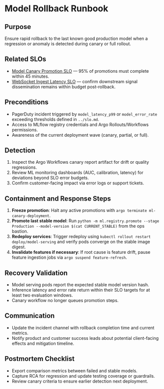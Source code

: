 # Model Rollback Runbook

## Purpose
Ensure rapid rollback to the last known good production model when a regression or anomaly is detected during canary or full rollout.

## Related SLOs
- [Model Canary Promotion SLO](../slo.md#model-canary-promotion) — 95% of promotions must complete within 45 minutes.
- [WebSocket Ingest Latency SLO](../slo.md#websocket-ingest-latency) — confirm downstream signal dissemination remains within budget post-rollback.

## Preconditions
- PagerDuty incident triggered by `model_latency_p99` or `model_error_rate` exceeding thresholds defined in `../slo.md`.
- Access to MLflow registry credentials and Argo Rollouts/Workflows permissions.
- Awareness of the current deployment wave (canary, partial, or full).

## Detection
1. Inspect the Argo Workflows canary report artifact for drift or quality regressions.
2. Review ML monitoring dashboards (AUC, calibration, latency) for deviations beyond SLO error budgets.
3. Confirm customer-facing impact via error logs or support tickets.

## Containment and Response Steps
1. **Freeze promotion**: Halt any active promotions with `argo terminate ml-canary-deployment`.
2. **Promote last stable model**: Run `python -m ml.registry.promote --stage Production --model-version $(cat CURRENT_STABLE)` from the ops bastion.
3. **Redeploy services**: Trigger redeploy using `kubectl rollout restart deploy/model-serving` and verify pods converge on the stable image digest.
4. **Invalidate features if necessary**: If root cause is feature drift, pause feature ingestion jobs via `argo suspend feature-refresh`.

## Recovery Validation
- Model serving pods report the expected stable model version hash.
- Inference latency and error rate return within their SLO targets for at least two evaluation windows.
- Canary workflow no longer queues promotion steps.

## Communication
- Update the incident channel with rollback completion time and current metrics.
- Notify product and customer success leads about potential client-facing effects and mitigation timeline.

## Postmortem Checklist
- Export comparison metrics between failed and stable models.
- Capture RCA for regression and update testing coverage or guardrails.
- Review canary criteria to ensure earlier detection next deployment.
